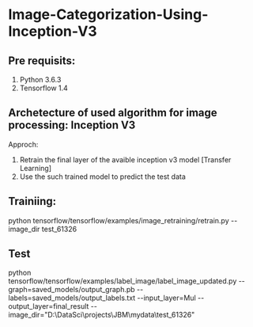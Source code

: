 # Image-Categorization-Using-Inception-V3

## Pre requisits: 
1) Python 3.6.3
2) Tensorflow 1.4

## Archetecture of used algorithm for image processing: Inception V3 
Approch: 
1) Retrain the final layer of the avaible inception v3 model [Transfer Learning]
2) Use the such trained model to predict the test data		

## Trainiing: 
python tensorflow/tensorflow/examples/image_retraining/retrain.py --image_dir test_61326

## Test
python tensorflow/tensorflow/examples/label_image/label_image_updated.py --graph=saved_models/output_graph.pb --labels=saved_models/output_labels.txt --input_layer=Mul --output_layer=final_result --image_dir="D:\DataSci\projects\JBM\mydata\test_61326"
